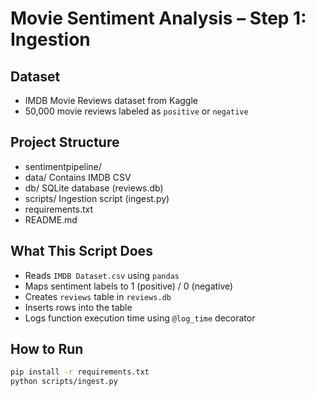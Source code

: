 # Movie Sentiment Analysis  – Step 1: Ingestion

## Dataset
- IMDB Movie Reviews dataset from Kaggle
- 50,000 movie reviews labeled as `positive` or `negative`

## Project Structure
- sentimentpipeline/
- data/ Contains IMDB CSV
- db/ SQLite database (reviews.db)
- scripts/ Ingestion script (ingest.py)
- requirements.txt
- README.md

## What This Script Does
- Reads `IMDB Dataset.csv` using `pandas`
- Maps sentiment labels to 1 (positive) / 0 (negative)
- Creates `reviews` table in `reviews.db`
- Inserts rows into the table
- Logs function execution time using `@log_time` decorator

## How to Run
```bash
pip install -r requirements.txt
python scripts/ingest.py
